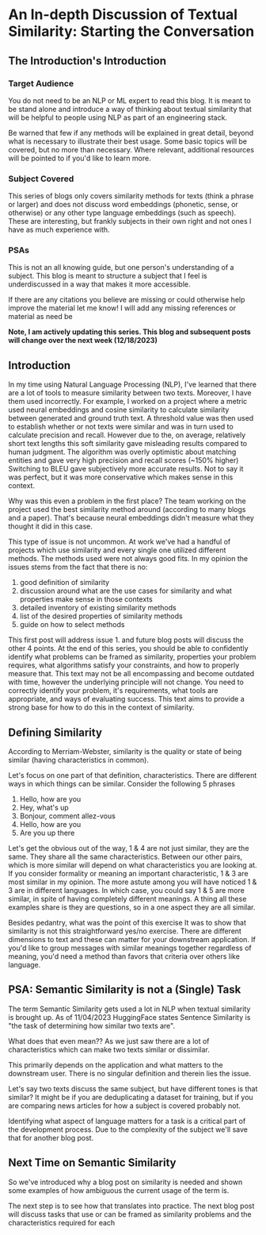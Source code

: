# An In-depth Discussion of Textual Similarity: Starting the Conversation

## The Introduction's Introduction

### Target Audience

You do not need to be an NLP or ML expert to read this blog. It is meant to be stand alone and introduce a way of thinking about textual similarity that will 
be helpful to people using NLP as part of an engineering stack.

Be warned that few if any methods will be 
explained in great detail, beyond what is necessary to illustrate their best usage. Some basic topics will be covered,
but no more than necessary. Where relevant, additional resources will be pointed to if you'd like to learn more.


### Subject Covered

This series of blogs only covers similarity methods for texts (think a phrase or larger) and does not discuss word embeddings (phonetic, sense, or otherwise) or any other type
language embeddings (such as speech). These are interesting, but frankly subjects in their own right and not ones I have as much experience with.


### PSAs

This is not an all knowing guide, but one person's understanding of a subject. This blog is meant to structure a subject that I feel is underdiscussed in a way that makes 
it more accessible.

If there are any citations you believe are missing or could otherwise help improve the material let me know! I will add any missing references or material as need be

**Note, I am actively updating this series. This blog and subsequent posts will change over the next week (12/18/2023)**

## Introduction

In my time using Natural Language Processing (NLP), I've learned that there are a lot of tools to measure similarity between two texts.
Moreover, I have them used incorrectly. For example, I worked on a project where a metric
used neural embeddings and cosine similarity to calculate similarity between generated and ground truth text. A threshold value was then used 
to establish whether or not texts were similar and was in turn used to calculate precision and recall.
However due to the, on average, relatively short text lengths this soft similarity gave misleading results compared to human judgment. 
The algorithm was overly optimistic about matching entities and gave very high precision and recall scores (~150% higher)
Switching to BLEU gave subjectively more accurate results. Not to say it was perfect, but it was more conservative which makes sense in this context.

Why was this even a problem in the first place? The team working on the project used the best similarity method around
(according to many blogs and a paper). That's because neural embeddings didn't measure what they thought it did in this case.

This type of issue is not uncommon. At work we've had a handful of projects which use similarity and every single one utilized different methods. The methods used were not always good fits.
In my opinion the issues stems from the fact that there is no:
1. good definition of similarity
2. discussion around what are the use cases for similarity and what properties make sense in those contexts 
3. detailed inventory of existing similarity methods
4. list of the desired properties of similarity methods
5. guide on how to select methods


This first post will address issue 1. and future blog posts will discuss the other 4 points. At the end of this series, you should be able to confidently identify what problems can be framed as 
similarity, properties your problem requires, what algorithms satisfy your constraints, and how to properly
measure that. This text may not be all encompassing and become outdated with time, however the underlying principle
will not change. You need to correctly identify your problem, it's requirements, what tools are appropriate, and 
ways of evaluating success. This text aims to provide a strong base for how to do this in the context of similarity.


## Defining Similarity
According to Merriam-Webster, similarity is the quality or state of being similar (having characteristics in common).

Let's focus on one part of that definition, characteristics. There are different ways in which things can be similar. Consider the following 5 phrases
1. Hello, how are you
2. Hey, what's up
3. Bonjour, comment allez-vous
4. Hello, how are you
5. Are you up there

Let's get the obvious out of the way, 1 & 4 are not just similar, they are the same. They share all the same characteristics. Between our other
pairs, which is more similar will depend on what characteristics you are looking at. If you consider formality or meaning an important characteristic, 1 & 3 are most similar in my opinion.
The more astute among you will have noticed 1 & 3 are in different languages. In which case, you could say 1 & 5 are more similar, in spite of having completely different meanings.
A thing all these examples share is they are questions, so in a one aspect they are all similar.

Besides pedantry, what was the point of this exercise It was to show that similarity is not this straightforward yes/no exercise. There are different dimensions to text and these 
can matter for your downstream application. If you'd like to group messages with similar meanings together regardless of meaning, you'd need a method than favors that criteria
over others like language. 


## PSA: Semantic Similarity is not a (Single) Task

The term Semantic Similarity gets used a lot in NLP when textual similarity is brought up. As of 11/04/2023 HuggingFace states Sentence Similarity is "the task of determining how similar two texts are". 

What does that even mean?? As we just saw there are a lot of characteristics which can make two texts similar or dissimilar.

This primarily depends on the application and what matters to the downstream user. There is no singular definition and therein lies the issue.

Let's say two texts discuss the same subject, but have different tones is that similar? It might be if you are deduplicating a dataset for training, but if you are comparing news articles for how a subject is covered probably not.

Identifying what aspect of language matters for a task is a critical part of the development process. Due to the complexity of the subject we'll save that for another blog post.

## Next Time on Semantic Similarity

So we've introduced why a blog post on similarity is needed and shown some examples of how ambiguous the current usage of the term is.

The next step is to see how that translates into practice. The next blog post will discuss tasks that use or can be framed as similarity problems and the characteristics required for each